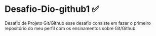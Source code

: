 # Desafio-Dio-github1 ✅
Desafio de Projeto Git/Github
esse desafio consiste em fazer o primeiro repositório do meu perfil com os ensinamentos sobre Git/Github
